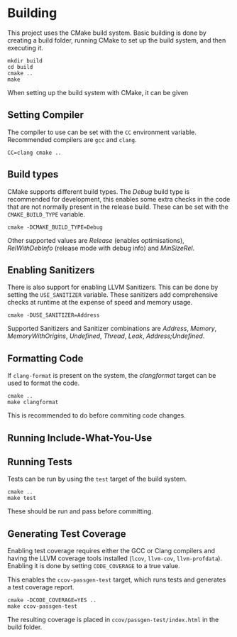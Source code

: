 # Building

This project uses the CMake build system. Basic building is done by creating a build folder, running CMake to set up the build system, and then executing it.

    mkdir build
    cd build
    cmake ..
    make

When setting up the build system with CMake, it can be given 

## Setting Compiler

The compiler to use can be set with the `CC` environment variable. Recommended compilers are `gcc` and `clang`.

    CC=clang cmake ..

## Build types

CMake supports different build types. The *Debug* build type is recommended for development, this enables some extra checks in the code that are not normally present in the release build. These can be set with the `CMAKE_BUILD_TYPE` variable.

    cmake -DCMAKE_BUILD_TYPE=Debug

Other supported values are *Release* (enables optimisations), *RelWithDebInfo* (release mode with debug info) and *MinSizeRel*.

## Enabling Sanitizers

There is also support for enabling LLVM Sanitizers. This can be done by setting the `USE_SANITIZER` variable. These sanitizers add comprehensive checks at runtime at the expense of speed and memory usage.

    cmake -DUSE_SANITIZER=Address

Supported Sanitizers and Sanitizer combinations are *Address*, *Memory*, *MemoryWithOrigins*, *Undefined*, *Thread*, *Leak*, *Address;Undefined*.

## Formatting Code

If `clang-format` is present on the system, the *clangformat* target can be used to format the code.

    cmake ..
    make clangformat

This is recommended to do before commiting code changes.

## Running Include-What-You-Use

## Running Tests

Tests can be run by using the `test` target of the build system.

    cmake ..
    make test

These should be run and pass before committing.

## Generating Test Coverage

Enabling test coverage requires either the GCC or Clang compilers and having the LLVM coverage tools installed (`lcov`, `llvm-cov`, `llvm-profdata`). Enabling it is done by setting `CODE_COVERAGE` to a true value.

This enables the `ccov-passgen-test` target, which runs tests and generates a test coverage report.

    cmake -DCODE_COVERAGE=YES ..
    make ccov-passgen-test

The resulting coverage is placed in `ccov/passgen-test/index.html` in the build folder.
